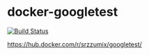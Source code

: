 # docker-googletest

[![Build Status](https://travis-ci.org/srz-zumix/docker-googletest.svg?branch=master)](https://travis-ci.org/srz-zumix/docker-googletest)

https://hub.docker.com/r/srzzumix/googletest/
